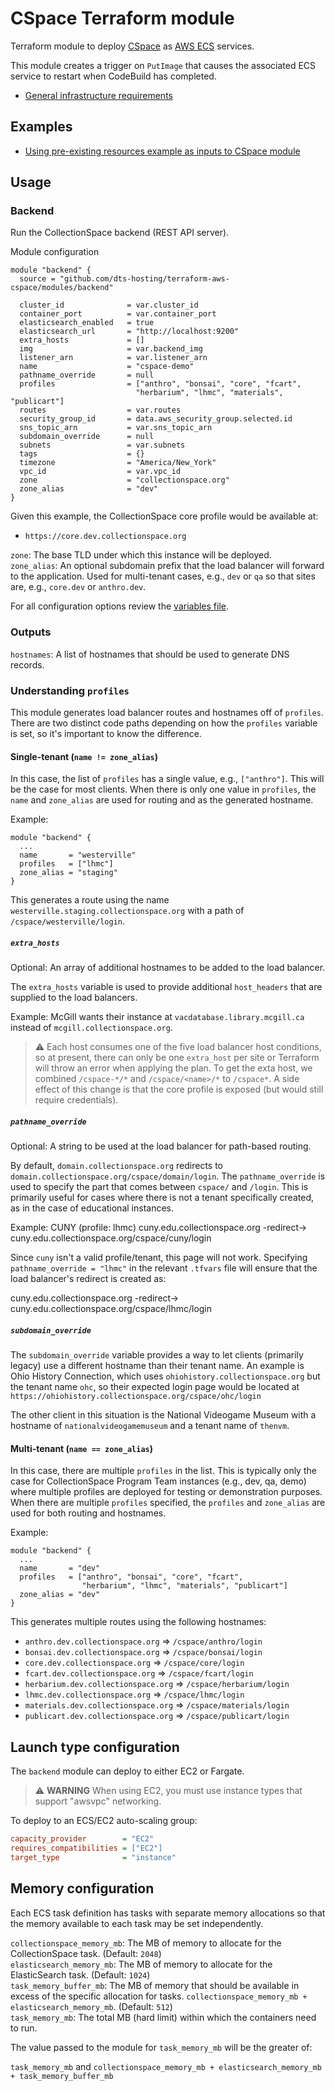 # CSpace Terraform module

Terraform module to deploy [CSpace](https://cspace.lyrasis.org/) as [AWS ECS](https://aws.amazon.com/ecs/) services.

This module creates a trigger on `PutImage` that causes the associated ECS service to restart when CodeBuild has completed.

- [General infrastructure requirements](REQS.md)

## Examples

- [Using pre-existing resources example as inputs to CSpace module](examples/services)

## Usage

### Backend

Run the CollectionSpace backend (REST API server).

Module configuration

```hcl
module "backend" {
  source = "github.com/dts-hosting/terraform-aws-cspace/modules/backend"

  cluster_id              = var.cluster_id
  container_port          = var.container_port
  elasticsearch_enabled   = true
  elasticsearch_url       = "http://localhost:9200"
  extra_hosts             = []
  img                     = var.backend_img
  listener_arn            = var.listener_arn
  name                    = "cspace-demo"
  pathname_override       = null
  profiles                = ["anthro", "bonsai", "core", "fcart",
                            "herbarium", "lhmc", "materials", "publicart"]
  routes                  = var.routes
  security_group_id       = data.aws_security_group.selected.id
  sns_topic_arn           = var.sns_topic_arn
  subdomain_override      = null
  subnets                 = var.subnets
  tags                    = {}
  timezone                = "America/New_York"
  vpc_id                  = var.vpc_id
  zone                    = "collectionspace.org"
  zone_alias              = "dev"
}

```

Given this example, the CollectionSpace core profile would be available at:

- `https://core.dev.collectionspace.org`

`zone`: The base TLD under which this instance will be deployed.  
`zone_alias`: An optional subdomain prefix that the load balancer will forward to the application.
Used for multi-tenant cases, e.g., `dev` or `qa` so that sites are, e.g., `core.dev` or `anthro.dev`.

For all configuration options review the [variables file](modules/backend/variables.tf).

### Outputs

`hostnames`: A list of hostnames that should be used to generate DNS records.

### Understanding `profiles`

This module generates load balancer routes and hostnames off of `profiles`.
There are two distinct code paths depending on how the `profiles` variable is
set, so it's important to know the difference.

#### Single-tenant (`name != zone_alias`)

In this case, the list of `profiles` has a single value, e.g., `["anthro"]`.
This will be the case for most clients. When there is only one value in
`profiles`, the `name` and `zone_alias` are used for routing and as the
generated hostname.

Example:

```hcl
module "backend" {
  ...
  name       = "westerville"
  profiles   = ["lhmc"]
  zone_alias = "staging"
}
```

This generates a route using the name
`westerville.staging.collectionspace.org` with a path of
`/cspace/westerville/login`.

##### `extra_hosts`

Optional: An array of additional hostnames to be added to the load balancer.

The `extra_hosts` variable is used to provide additional `host_headers` that
are supplied to the load balancers.

Example: McGill wants their instance at `vacdatabase.library.mcgill.ca` instead
of `mcgill.collectionspace.org`.

> ⚠️ Each host consumes one of the five load balancer host conditions, so at
> present, there can only be one `extra_host` per site or Terraform will throw an
> error when applying the plan. To get the exta host, we combined `/cspace-*/*`
> and `/cspace/<name>/*` to `/cspace*`. A side effect of this change is that the
> core profile is exposed (but would still require credentials).

##### `pathname_override`

Optional: A string to be used at the load balancer for path-based routing.

By default, `domain.collectionspace.org` redirects to
`domain.collectionspace.org/cspace/domain/login`. The `pathname_override` is
used to specify the part that comes between `cspace/` and `/login`. This is
primarily useful for cases where there is not a tenant specifically created,
as in the case of educational instances.

Example: CUNY (profile: lhmc)
cuny.edu.collectionspace.org -redirect-> cuny.edu.collectionspace.org/cspace/cuny/login

Since `cuny` isn't a valid profile/tenant, this page will not work. Specifying
`pathname_override = "lhmc"` in the relevant `.tfvars` file will ensure that the
load balancer's redirect is created as:

cuny.edu.collectionspace.org -redirect-> cuny.edu.collectionspace.org/cspace/lhmc/login

##### `subdomain_override`

The `subdomain_override` variable provides a way to let clients (primarily
legacy) use a different hostname than their tenant name. An example is Ohio
History Connection, which uses `ohiohistory.collectionspace.org` but the tenant
name `ohc`, so their expected login page would be located at
`https://ohiohistory.collectionspace.org/cspace/ohc/login`

The other client in this situation is the National Videogame Museum with a
hostname of `nationalvideogamemuseum` and a tenant name of `thenvm`.

#### Multi-tenant (`name == zone_alias`)

In this case, there are multiple `profiles` in the list. This is typically only
the case for CollectionSpace Program Team instances (e.g., dev, qa, demo) where
multiple profiles are deployed for testing or demonstration purposes. When
there are multiple `profiles` specified, the `profiles` and `zone_alias` are
used for both routing and hostnames.

Example:

```hcl
module "backend" {
  ...
  name       = "dev"
  profiles   = ["anthro", "bonsai", "core", "fcart",
                "herbarium", "lhmc", "materials", "publicart"]
  zone_alias = "dev"
}
```

This generates multiple routes using the following hostnames:

* `anthro.dev.collectionspace.org` => `/cspace/anthro/login`
* `bonsai.dev.collectionspace.org` => `/cspace/bonsai/login`
* `core.dev.collectionspace.org` => `/cspace/core/login`
* `fcart.dev.collectionspace.org` => `/cspace/fcart/login`
* `herbarium.dev.collectionspace.org` => `/cspace/herbarium/login`
* `lhmc.dev.collectionspace.org` => `/cspace/lhmc/login`
* `materials.dev.collectionspace.org` => `/cspace/materials/login`
* `publicart.dev.collectionspace.org` => `/cspace/publicart/login`

## Launch type configuration

The `backend` module can deploy to either EC2 or Fargate.

> ⚠️ **WARNING** When using EC2, you must use instance types that support "awsvpc" networking.

To deploy to an ECS/EC2 auto-scaling group:

```ini
capacity_provider        = "EC2"
requires_compatibilities = ["EC2"]
target_type              = "instance"
```

## Memory configuration

Each ECS task definition has tasks with separate memory allocations so that the
memory available to each task may be set independently.

`collectionspace_memory_mb`: The MB of memory to allocate for the
CollectionSpace task. (Default: `2048`)  
`elasticsearch_memory_mb`: The MB of memory to allocate for the ElasticSearch
task. (Default: `1024`)  
`task_memory_buffer_mb`: The MB of memory that should be available in excess of
the specific allocation for tasks.
`collectionspace_memory_mb + elasticsearch_memory_mb`. (Default: `512`)  
`task_memory_mb`: The total MB (hard limit) within which the containers need
to run.  

The value passed to the module for `task_memory_mb` will be the greater of:

`task_memory_mb` and `collectionspace_memory_mb + elasticsearch_memory_mb + task_memory_buffer_mb`
